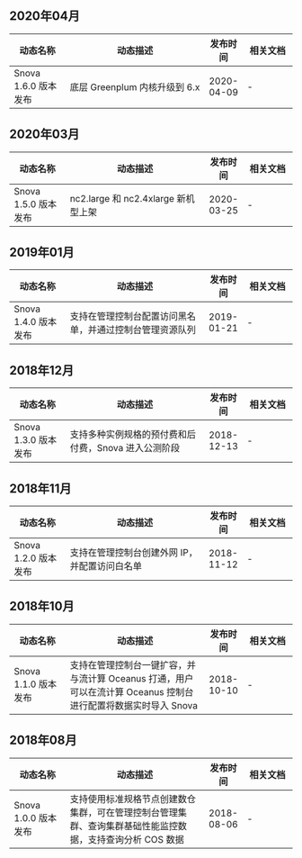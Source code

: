 ##  2020年04月
<table>
<thead>
<tr>
<th width="20%">动态名称</th>
<th width="50%">动态描述</th>
<th width="12%">发布时间</th>
<th width="20%">相关文档</th>
</tr>
</thead>
<tbody><tr>
<td>Snova 1.6.0 版本发布</td>
<td>底层 Greenplum 内核升级到 6.x</td>
<td>2020-04-09  </td>
<td>-
</td>
</tr>
</tbody></table>


##  2020年03月

<table>
<thead>
<tr>
<th width="20%">动态名称</th>
<th width="50%">动态描述</th>
<th width="12%">发布时间</th>
<th width="20%">相关文档</th>
</tr>
</thead>
<tbody><tr>
<td>Snova 1.5.0 版本发布</td>
<td>nc2.large 和 nc2.4xlarge 新机型上架</td>
<td>2020-03-25 </td>
<td>-
</td>
</tr>
</tbody></table>

## 2019年01月

<table>
<thead>
<tr>
<th width="20%">动态名称</th>
<th width="50%">动态描述</th>
<th width="12%">发布时间</th>
<th width="20%">相关文档</th>
</tr>
</thead>
<tbody><tr>
<td>Snova 1.4.0 版本发布</td>
<td>支持在管理控制台配置访问黑名单，并通过控制台管理资源队列</td>
<td>2019-01-21 </td>
<td>-
</td>
</tr>
</tbody></table>


## 2018年12月

<table>
<thead>
<tr>
<th width="20%">动态名称</th>
<th width="50%">动态描述</th>
<th width="12%">发布时间</th>
<th width="20%">相关文档</th>
</tr>
</thead>
<tbody><tr>
<td>Snova 1.3.0 版本发布</td>
<td>支持多种实例规格的预付费和后付费，Snova 进入公测阶段</td>
<td>2018-12-13 </td>
<td>-
</td>
</tr>
</tbody></table>

## 2018年11月

<table>
<thead>
<tr>
<th width="20%">动态名称</th>
<th width="50%">动态描述</th>
<th width="12%">发布时间</th>
<th width="20%">相关文档</th>
</tr>
</thead>
<tbody><tr>
<td>Snova 1.2.0 版本发布</td>
<td>支持在管理控制台创建外网 IP，并配置访问白名单</td>
<td>2018-11-12 </td>
<td>-
</td>
</tr>
</tbody></table>

## 2018年10月

<table>
<thead>
<tr>
<th width="20%">动态名称</th>
<th width="50%">动态描述</th>
<th width="12%">发布时间</th>
<th width="20%">相关文档</th>
</tr>
</thead>
<tbody><tr>
<td>Snova 1.1.0 版本发布</td>
<td>支持在管理控制台一键扩容，并与流计算 Oceanus 打通，用户可以在流计算 Oceanus 控制台进行配置将数据实时导入 Snova</td>
<td>2018-10-10 </td>
<td>-
</td>
</tr>
</tbody></table>

## 2018年08月 

<table>
<thead>
<tr>
<th width="20%">动态名称</th>
<th width="50%">动态描述</th>
<th width="12%">发布时间</th>
<th width="20%">相关文档</th>
</tr>
</thead>
<tbody><tr>
<td>Snova 1.0.0 版本发布</td>
<td>支持使用标准规格节点创建数仓集群，可在管理控制台管理集群、查询集群基础性能监控数据，支持查询分析 COS 数据</td>
<td>2018-08-06 </td>
<td>-
</td>
</tr>
</tbody></table>

